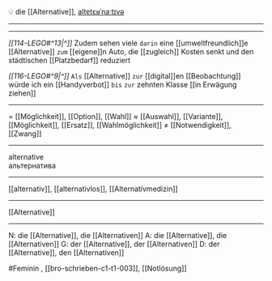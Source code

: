 💡 die [[Alternative]], [altɐtɛʁˈnaːtɪvə](https://youglish.com/pronounce/Alternative/german)

---
---

*[[114-LEGO#^13|^]]* Zudem sehen viele `darin` eine [[umweltfreundlich]]e [[Alternative]] `zum` [[eigene]]n Auto, die [[zugleich]] Kosten senkt und den städtischen [[Platzbedarf]] reduziert


*[[116-LEGO#^9|^]]* `Als` [[Alternative]] `zur` [[digital]]en [[Beobachtung]] würde ich ein [[Handyverbot]] `bis` `zur` zehnten Klasse [[in Erwägung ziehen]]



---
= [[Möglichkeit]], [[Option]], [[Wahl]]
≈ [[Auswahl]], [[Variante]], [[Möglichkeit]], [[Ersatz]], [[Wahlmöglichkeit]]
≠ [[Notwendigkeit]], [[Zwang]]

---
alternative  
альтернатива

---
[[alternativ]], [[alternativlos]], [[Alternativmedizin]]

---
[[Alternative]]


---
N: die [[Alternative]], die [[Alternativen]]
A: die [[Alternative]], die [[Alternativen]]
G: der [[Alternative]], der [[Alternativen]]
D: der [[Alternative]], den [[Alternativen]]

#Feminin , [[bro-schrieben-c1-t1-003]], [[Notlösung]]